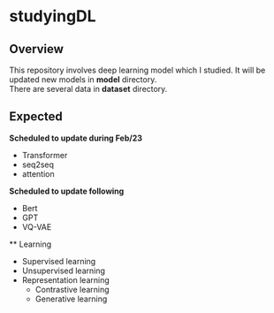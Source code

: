# studyingDL

## Overview
  This repository involves deep learning model which I studied. It will be updated new models in **model** directory.   
  There are several data in **dataset** directory.
  
  
## Expected  
  **Scheduled to update during Feb/23**
  * Transformer
  * seq2seq
  * attention 
 
**Scheduled to update following**
  * Bert
  * GPT
  * VQ-VAE

** Learning
  * Supervised learning
  * Unsupervised learning  
  * Representation learning
    * Contrastive learning
    * Generative learning
